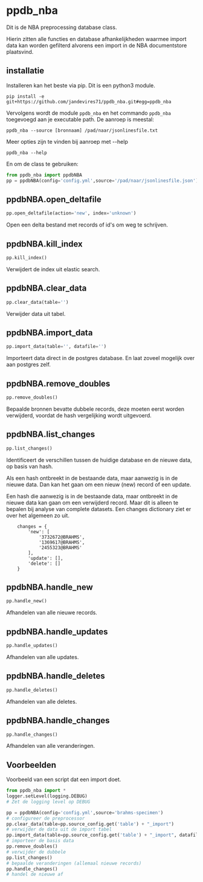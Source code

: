 <h1 id="ppdb_nba">ppdb_nba</h1>

Dit is de NBA preprocessing database class.

Hierin zitten alle functies en database afhankelijkheden waarmee import data
kan worden gefilterd alvorens een import in de NBA documentstore plaatsvind.

## installatie

Installeren kan het beste via pip. Dit is een python3 module.

`pip install -e git+https://github.com/jandevires71/ppdb_nba.git#egg=ppdb_nba`

Vervolgens wordt de module `ppdb_nba` en het commando `ppdb_nba` toegevoegd
aan je executable path. De aanroep is meestal:

```
ppdb_nba --source [bronnaam] /pad/naar/jsonlinesfile.txt
```

Meer opties zijn te vinden bij aanroep met --help

```
ppdb_nba --help
```

En om de class te gebruiken:

```python
from ppdb_nba import ppdbNBA
pp = ppdbNBA(config='config.yml',source='/pad/naar/jsonlinesfile.json')
```

<h2 id="ppdb_nba.ppdb_nba.open_deltafile">ppdbNBA.open_deltafile</h2>

```python
pp.open_deltafile(action='new', index='unknown')
```

Open een delta bestand met records of id's om weg te schrijven.

<h2 id="ppdb_nba.ppdb_nba.kill_index">ppdbNBA.kill_index</h2>

```python
pp.kill_index()
```

Verwijdert de index uit elastic search.

<h2 id="ppdb_nba.ppdb_nba.clear_data">ppdbNBA.clear_data</h2>

```python
pp.clear_data(table='')
```
Verwijder data uit tabel.
<h2 id="ppdb_nba.ppdb_nba.import_data">ppdbNBA.import_data</h2>

```python
pp.import_data(table='', datafile='')
```

Importeert data direct in de postgres database. En laat zoveel mogelijk over aan postgres zelf.

<h2 id="ppdb_nba.ppdb_nba.remove_doubles">ppdbNBA.remove_doubles</h2>

```python
pp.remove_doubles()
```
Bepaalde bronnen bevatte dubbele records, deze moeten eerst worden verwijderd, voordat de hash vergelijking wordt uitgevoerd.
<h2 id="ppdb_nba.ppdb_nba.list_changes">ppdbNBA.list_changes</h2>

```python
pp.list_changes()
```

Identificeert de verschillen tussen de huidige database en de nieuwe data, op basis van hash.

Als een hash ontbreekt in de bestaande data, maar aanwezig is in de nieuwe data. Dan kan het gaan
om een nieuw (new) record of een update.

Een hash die aanwezig is in de bestaande data, maar ontbreekt in de nieuwe data kan gaan om een
verwijderd record. Maar dit is alleen te bepalen bij analyse van complete datasets. Een changes
dictionary ziet er over het algemeen zo uit.

```
    changes = {
        'new': [
            '3732672@BRAHMS',
            '1369617@BRAHMS',
            '2455323@BRAHMS'
        ],
        'update': [],
        'delete': []
    }
```


<h2 id="ppdb_nba.ppdb_nba.handle_new">ppdbNBA.handle_new</h2>

```python
pp.handle_new()
```

Afhandelen van alle nieuwe records.


<h2 id="ppdb_nba.ppdb_nba.handle_updates">ppdbNBA.handle_updates</h2>

```python
pp.handle_updates()
```

Afhandelen van alle updates.

<h2 id="ppdb_nba.ppdb_nba.handle_deletes">ppdbNBA.handle_deletes</h2>

```python
pp.handle_deletes()
```

Afhandelen van alle deletes.

<h2 id="ppdb_nba.ppdb_nba.handle_changes">ppdbNBA.handle_changes</h2>

```python
pp.handle_changes()
```

Afhandelen van alle veranderingen.


## Voorbeelden

Voorbeeld van een script dat een import doet.

```python
from ppdb_nba import *
logger.setLevel(logging.DEBUG)
# Zet de logging level op DEBUG

pp = ppdbNBA(config='config.yml',source='brahms-specimen')
# configureer de preprocessor
pp.clear_data(table=pp.source_config.get('table') + "_import")
# verwijder de data uit de import tabel
pp.import_data(table=pp.source_config.get('table') + "_import", datafile='/data/brahms-specimen/1-base.json')
# importeer de basis data
pp.remove_doubles()
# verwijder de dubbele
pp.list_changes()
# bepaalde veranderingen (allemaal nieuwe records)
pp.handle_changes()
# handel de nieuwe af
```


